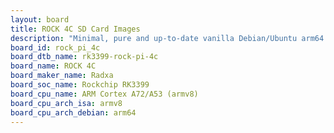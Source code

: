 ```yaml
---
layout: board
title: ROCK 4C SD Card Images
description: "Minimal, pure and up-to-date vanilla Debian/Ubuntu arm64 SD card images for ROCK 4C by Radxa, SoC: Rockchip RK3399, CPU ISA: armv8"
board_id: rock_pi_4c
board_dtb_name: rk3399-rock-pi-4c
board_name: ROCK 4C
board_maker_name: Radxa
board_soc_name: Rockchip RK3399
board_cpu_name: ARM Cortex A72/A53 (armv8)
board_cpu_arch_isa: armv8
board_cpu_arch_debian: arm64
---
```

